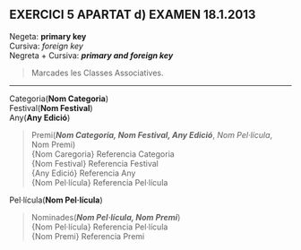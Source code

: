 ## EXERCICI 5 APARTAT d) EXAMEN 18.1.2013  

Negeta: **primary key**  
Cursiva: _foreign key_  
Negreta + Cursiva: **_primary and foreign key_**  

>Marcades les Classes Associatives.  

---

Categoria(**Nom Categoria**)  
Festival(**Nom Festival**)  
Any(**Any Edició**)  

>Premi(**_Nom Categoria, Nom Festival, Any Edició_**, *Nom Pel·lícula*, Nom Premi)  
{Nom Caregoria} Referencia Categoria  
{Nom Festival} Referencia Festival  
{Any Edició} Referencia Any  
{Nom Pel·lícula} Referencia Pel·lícula  

Pel·lícula(**Nom Pel·lícula**)  

>Nominades(**_Nom Pel·lícula, Nom Premi_**)  
{Nom Pel·lícula} Referencia Pel·lícula  
{Nom Premi} Referencia Premi

